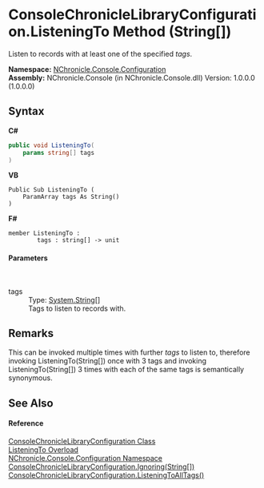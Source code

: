 # ConsoleChronicleLibraryConfiguration.ListeningTo Method (String[])
 

Listen to records with at least one of the specified *tags*.

**Namespace:**&nbsp;<a href="N_NChronicle_Console_Configuration.md">NChronicle.Console.Configuration</a><br />**Assembly:**&nbsp;NChronicle.Console (in NChronicle.Console.dll) Version: 1.0.0.0 (1.0.0.0)

## Syntax

**C#**<br />
``` C#
public void ListeningTo(
	params string[] tags
)
```

**VB**<br />
``` VB
Public Sub ListeningTo ( 
	ParamArray tags As String()
)
```

**F#**<br />
``` F#
member ListeningTo : 
        tags : string[] -> unit 

```


#### Parameters
&nbsp;<dl><dt>tags</dt><dd>Type: <a href="http://msdn2.microsoft.com/en-us/library/s1wwdcbf" target="_blank">System.String</a>[]<br />Tags to listen to records with.</dd></dl>

## Remarks
This can be invoked multiple times with further *tags* to listen to, therefore invoking ListeningTo(String[]) once with 3 tags and invoking ListeningTo(String[]) 3 times with each of the same tags is semantically synonymous.

## See Also


#### Reference
<a href="T_NChronicle_Console_Configuration_ConsoleChronicleLibraryConfiguration.md">ConsoleChronicleLibraryConfiguration Class</a><br /><a href="Overload_NChronicle_Console_Configuration_ConsoleChronicleLibraryConfiguration_ListeningTo.md">ListeningTo Overload</a><br /><a href="N_NChronicle_Console_Configuration.md">NChronicle.Console.Configuration Namespace</a><br /><a href="M_NChronicle_Console_Configuration_ConsoleChronicleLibraryConfiguration_Ignoring_1.md">ConsoleChronicleLibraryConfiguration.Ignoring(String[])</a><br /><a href="M_NChronicle_Console_Configuration_ConsoleChronicleLibraryConfiguration_ListeningToAllTags.md">ConsoleChronicleLibraryConfiguration.ListeningToAllTags()</a><br />
